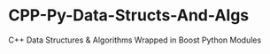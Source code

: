 # CPP-Py-Data-Structs-And-Algs
C++ Data Structures &amp; Algorithms Wrapped in Boost Python Modules
